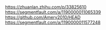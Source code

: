 https://zhuanlan.zhihu.com/p/33825610
https://segmentfault.com/a/1190000011065339
https://github.com/Amery2010/HEAD
https://segmentfault.com/a/1190000011577248